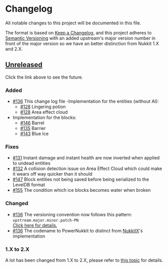 # Changelog
All notable changes to this project will be documented in this file.

The format is based on [Keep a Changelog](https://keepachangelog.com/en/1.0.0/),
and this project adheres to [Semantic Versioning](https://semver.org/spec/v2.0.0.html) 
with an added upstream's major version number in front of the major version so we have an better distinction from
Nukkit 1.X and 2.X.

## [Unreleased]
Click the link above to see the future.

### Added
- [#136] This change log file
-Implementation for the entities (without AI):
    - [#128] Lingering potion
    - [#128] Area effect cloud
- Implementation for the blocks:
    - [#146] Barrel
    - [#135] Barrier 
    - [#143] Blue Ice

### Fixes
- [#131] Instant damage and instant health are now inverted when applied to undead entities
- [#132] A collision detection issue on Area Effect Cloud which could make it wears off way quicker than it should
- [#147] Block entities not being saved before being serialized to the LevelDB format
- [#155] The condition which ice blocks becomes water when broken

### Changed
- [#136] The versioning convention now follows this pattern:<br>`upstream.major.minor.patch-PN`<br>[Click here for details.](https://github.com/GameModsBR/PowerNukkit/blob/7912aa4be68e94a52762361c2d5189b7bbc58d2a/pom.xml#L8-L14)
- [#136] The codename to PowerNukkit to distinct from [NukkitX]'s implementation

### 1.X to 2.X
A lot has been changed from 1.X to 2.X, please refer to [this topic](https://nukkitx.com/threads/nukkit-2-0-alpha.602/)
for details.

[Unreleased]: https://github.com/GameModsBR/PowerNukkit/compare/477db9d7c3dfa4182c3e73d0aec9744ccd7fb658...2.0-migration

[NukkitX]: https://github.com/NukkitX/Nukkit

[#128]: https://github.com/GameModsBR/PowerNukkit/pull/128
[#131]: https://github.com/GameModsBR/PowerNukkit/pull/131
[#132]: https://github.com/GameModsBR/PowerNukkit/pull/132
[#135]: https://github.com/GameModsBR/PowerNukkit/pull/135
[#136]: https://github.com/GameModsBR/PowerNukkit/pull/136
[#143]: https://github.com/GameModsBR/PowerNukkit/pull/143
[#146]: https://github.com/GameModsBR/PowerNukkit/pull/146
[#147]: https://github.com/GameModsBR/PowerNukkit/pull/147
[#155]: https://github.com/GameModsBR/PowerNukkit/pull/155

